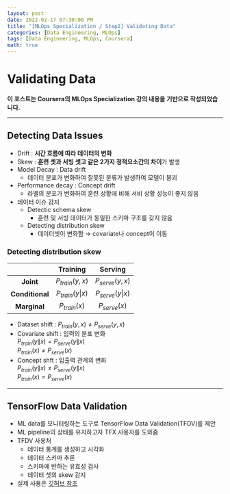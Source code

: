 ```yaml
---
layout: post
date: 2022-02-17 07:30:00 PM
title: "[MLOps Specialization / Step2] Validating Data"
categories: [Data Engineering, MLOps]
tags: [Data Engineering, MLOps, Coursera]
math: true
---
```


# Validating Data

**이 포스트는 Coursera의 MLOps Specialization 강의 내용을 기반으로 작성되었습니다.**

---

## Detecting Data Issues

- Drift : **시간 흐름에 따라 데이터의 변화**
- Skew : **훈련 셋과 서빙 셋고 같은 2가지 정적요소간의 차이**가 발생
- Model Decay : Data drift
  - 데이터 분포가 변화하여 잘못된 분류가 발생하여 모델이 붕괴
- Performance decay : Concept drift
  - 라벨의 분포가 변화하여 훈련 상황에 비해 서비 상황 성능이 좋지 않음
- 데이터 이슈 감지
  - Detectic schema skew
    - 훈련 및 서빙 데이터가 동일한 스키마 구조를 갖지 않음
  - Detecting distribution skew
    - 데이터셋이 변화함 $\rightarrow$ covariate나 concept이 이동

### Detecting distribution skew

||Training|Serving|
|:---:|:---:|:---:|
|**Joint**|$P_{train}(y, x)$|$P_{serve}(y, x)$|
|**Conditional**|$P_{train}(y\|x)$|$P_{serve}(y\|x)$|
|**Marginal**|$P_{train}(x)$|$P_{serve}(x)$|

- Dataset shift : $P_{train}(y, x) \neq P_{serve}(y, x)$ 
- Covariate shift : 입력의 분포 변화   
  $P_{train}(y\|x) = P_{serve}(y\|x)$  
  $P_{train}(x) \neq P_{serve}(x)$
- Concept shft : 입출력 관계의 변화  
  $P_{train}(y\|x) \neq P_{serve}(y\|x)$  
  $P_{train}(x) = P_{serve}(x)$

---

## TensorFlow Data Validation

- ML data를 모니터링하는 도구로 TensorFlow Data Validation(TFDV)를 제안
- ML pipeline의 상태를 유지하고자 TFX 사용자를 도와줌
- TFDV 사용처
  - 데이터 통계를 생성하고 시각화
  - 데이터 스키마 추론
  - 스키마에 반하는 유효성 검사
  - 데이터 셋의 skew 감지
- 실제 사용은 [깃허브 참조](https://github.com/cow-coding/Coursera-MLOps-Specialization)


